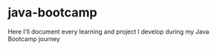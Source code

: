 # java-bootcamp
Here I'll document every learning and project I develop during my Java Bootcamp journey

